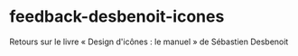 feedback-desbenoit-icones
=========================

Retours sur le livre « Design d'icônes : le manuel » de Sébastien Desbenoit

